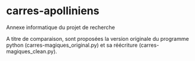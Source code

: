 # carres-apolliniens
Annexe informatique du projet de recherche

A titre de comparaison, sont proposées la version originale du programme python (carres-magiques_original.py) et sa réécriture (carres-magiques_clean.py).
